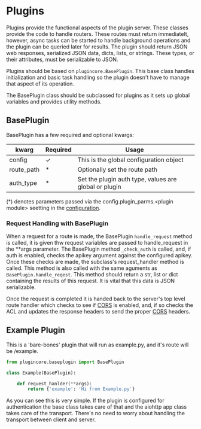 # Plugins

Plugins provide the functional aspects of the plugin server. These classes provide the code to handle routers.  These routes must return immediatelt, however, async tasks can be started to handle background operations and the plugin can be queried later for results. The plugin should return JSON web responses, serialized JSON data, dicts, lists, or strings. These types, or their attributes, must be serializable to JSON. 

Plugins should be based on `plugincore.BasePlugin`. This base class handles initialization and basic task handling so the plugin doesn't have to manage that aspect of its operation. 

The BasePlugin class should be subclassed for plugins as it sets up global variables and provides utility methods. 

## BasePlugin

BasePlugin has a few required and optional kwargs:

| kwarg       | Required | Usage
|-------------|----------|-----------------------------------------
| config      |    ✓     | This is the global configuration object
| route_path  |    *     | Optionally set the route path
| auth_type   |    *     | Set the plugin auth type, values are global or plugin

(*) denotes parameters passed via the config.plugin_parms.\<plugin module\> seetting in the [configuration](Config.md). 

### Request Handling with BasePlugin

When a request for a route is made, the BasePlugin `handle_request` method is called, it is given thw request variables are passed to handle_request in the **args parameter. The BasePlugin method `_check_auth` is called, and, if auth is enabled, checks the apikey argument against the configured apikey. Once these checks are made, the subclass's request_handler method is called. This method is also called with the same aguments as `BasePlugin.handle_reqest`. This method should return a str, list or dict containing the results of this request. It is vital that this data is JSON serializable. 

Once the request is completed it is handed back to the server's top level route handler which checks to see if [CORS](CORS.md) is enabled, and, if so checks the ACL and updates the response headers to send the proper [CORS](CORS.md) headers.

## Example Plugin

This is a 'bare-bones' plugin that will run as example.py, and it's route will be /example. 

```python
from plugincore.baseplugin import BasePlugin

class Example(BasePlugin):

    def request_hanlder(**args):
        return {'example': 'Hi from Example.py'}

```

As you can see this is very simple. If the plugin is configured for authentication the base class takes care of that and the aiohttp app class takes care of the transport. There's no need to worry about handling the transport between client and server. 

